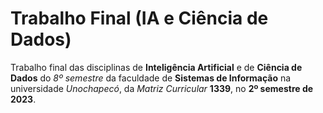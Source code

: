 # Trabalho Final (IA e  Ciência de Dados)
Trabalho final das disciplinas de **Inteligência Artificial** e de **Ciência de Dados** do _8º semestre_ da faculdade de **Sistemas de Informação** na universidade _Unochapecó_, da _Matriz Curricular_ **1339**, no **2º semestre de 2023**.
